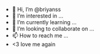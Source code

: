 - 👋 Hi, I’m @briyanss
- 👀 I’m interested in ...
- 🌱 I’m currently learning ...
- 💞️ I’m looking to collaborate on ...
- 📫 How to reach me ...
- <3 love me again
<!---
briyanss/briyanss is a ✨ special ✨ repository because its `README.md` (this file) appears on your GitHub profile.
You can click the Preview link to take a look at your changes.
--->
